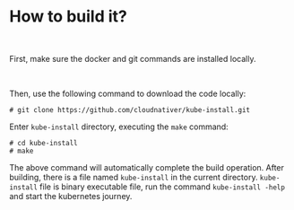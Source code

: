 # How to build it?
<br>

First, make sure the docker and git commands are installed locally.

<br>

Then, use the following command to download the code locally:

```
# git clone https://github.com/cloudnativer/kube-install.git
```

Enter `kube-install` directory, executing the `make` command:

```
# cd kube-install
# make
```

The above command will automatically complete the build operation. 
After building, there is a file named `kube-install` in the current directory. `kube-install` file is binary executable file, run the command `kube-install -help` and start the kubernetes journey.
<br>
<br>


